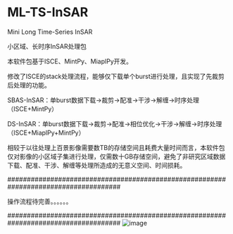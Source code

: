 # ML-TS-InSAR
Mini Long Time-Series InSAR

小区域、长时序InSAR处理包

本软件包基于ISCE、MintPy、MiaplPy开发。

修改了ISCE的stack处理流程，能够仅下载单个burst进行处理，且实现了先裁剪后处理的功能。

SBAS-InSAR：单burst数据下载→裁剪→配准→干涉→解缠→时序处理  （ISCE+MintPy）

DS-InSAR：单burst数据下载→裁剪→配准→相位优化→干涉→解缠→时序处理 （ISCE+MiaplPy+MintPy）

相较于以往处理上百景影像需要数TB的存储空间且耗费大量时间而言，本软件包仅对影像的小区域子集进行处理，仅需数十GB存储空间，避免了非研究区域数据下载、配准、干涉、解缠等处理所造成的无意义空间、时间损耗。


#####################################################################################

操作流程待完善。。。。。。

#####################################################################################
![image](https://github.com/user-attachments/assets/0e5edf1d-3a4d-4669-8b6e-d78ab2c695a3)
